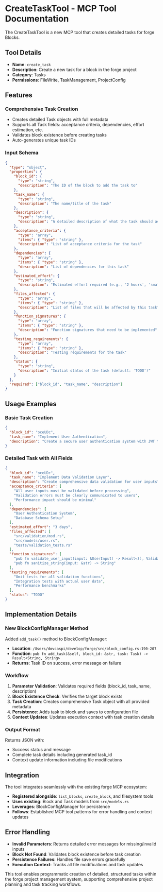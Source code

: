 # CreateTaskTool - MCP Tool Documentation

The CreateTaskTool is a new MCP tool that creates detailed tasks for forge Blocks.

## Tool Details

- **Name**: `create_task`
- **Description**: Create a new task for a block in the forge project
- **Category**: Tasks
- **Permissions**: FileWrite, TaskManagement, ProjectConfig

## Features

### Comprehensive Task Creation

- Creates detailed Task objects with full metadata
- Supports all Task fields: acceptance criteria, dependencies, effort estimation, etc.
- Validates block existence before creating tasks
- Auto-generates unique task IDs

### Input Schema

```json
{
  "type": "object",
  "properties": {
    "block_id": {
      "type": "string",
      "description": "The ID of the block to add the task to"
    },
    "task_name": {
      "type": "string", 
      "description": "The name/title of the task"
    },
    "description": {
      "type": "string",
      "description": "A detailed description of what the task should accomplish"
    },
    "acceptance_criteria": {
      "type": "array",
      "items": { "type": "string" },
      "description": "List of acceptance criteria for the task"
    },
    "dependencies": {
      "type": "array",
      "items": { "type": "string" },
      "description": "List of dependencies for this task"
    },
    "estimated_effort": {
      "type": "string",
      "description": "Estimated effort required (e.g., '2 hours', 'small', 'large')"
    },
    "files_affected": {
      "type": "array",
      "items": { "type": "string" },
      "description": "List of files that will be affected by this task"
    },
    "function_signatures": {
      "type": "array",
      "items": { "type": "string" },
      "description": "Function signatures that need to be implemented"
    },
    "testing_requirements": {
      "type": "array",
      "items": { "type": "string" },
      "description": "Testing requirements for the task"
    },
    "status": {
      "type": "string",
      "description": "Initial status of the task (default: 'TODO')"
    }
  },
  "required": ["block_id", "task_name", "description"]
}
```

## Usage Examples

### Basic Task Creation

```json
{
  "block_id": "oceUDc",
  "task_name": "Implement User Authentication",
  "description": "Create a secure user authentication system with JWT tokens"
}
```

### Detailed Task with All Fields

```json
{
  "block_id": "oceUDc",
  "task_name": "Implement Data Validation Layer",
  "description": "Create comprehensive data validation for user inputs",
  "acceptance_criteria": [
    "All user inputs must be validated before processing",
    "Validation errors must be clearly communicated to users",
    "Performance impact should be minimal"
  ],
  "dependencies": [
    "User Authentication System",
    "Database Schema Setup"
  ],
  "estimated_effort": "3 days",
  "files_affected": [
    "src/validation/mod.rs",
    "src/models/user.rs",
    "tests/validation_tests.rs"
  ],
  "function_signatures": [
    "pub fn validate_user_input(input: &UserInput) -> Result<(), ValidationError>",
    "pub fn sanitize_string(input: &str) -> String"
  ],
  "testing_requirements": [
    "Unit tests for all validation functions",
    "Integration tests with actual user data",
    "Performance benchmarks"
  ],
  "status": "TODO"
}
```

## Implementation Details

### New BlockConfigManager Method

Added `add_task()` method to BlockConfigManager:

- **Location**: `/Users/dovcaspi/develop/forge/src/block_config.rs:190-207`
- **Function**: `pub fn add_task(&self, block_id: &str, task: Task) -> Result<String, String>`
- **Returns**: Task ID on success, error message on failure

### Workflow

1. **Parameter Validation**: Validates required fields (block_id, task_name, description)
2. **Block Existence Check**: Verifies the target block exists
3. **Task Creation**: Creates comprehensive Task object with all provided metadata
4. **Persistence**: Adds task to block and saves to configuration file
5. **Context Updates**: Updates execution context with task creation details

### Output Format

Returns JSON with:

- Success status and message
- Complete task details including generated task_id
- Context update information including file modifications

## Integration

The tool integrates seamlessly with the existing forge MCP ecosystem:

- **Registered alongside**: `list_blocks`, `create_block`, and filesystem tools
- **Uses existing**: Block and Task models from `src/models.rs`
- **Leverages**: BlockConfigManager for persistence
- **Follows**: Established MCP tool patterns for error handling and context updates

## Error Handling

- **Invalid Parameters**: Returns detailed error messages for missing/invalid inputs
- **Block Not Found**: Validates block existence before task creation
- **Persistence Failures**: Handles file save errors gracefully
- **Execution Context**: Tracks all file modifications and task updates

This tool enables programmatic creation of detailed, structured tasks within the forge project management system, supporting comprehensive project planning and task tracking workflows.